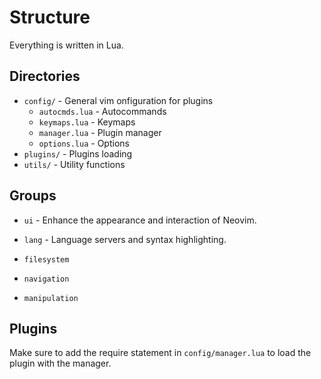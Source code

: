 # Structure

Everything is written in Lua.

## Directories

- `config/` - General vim onfiguration for plugins
	- `autocmds.lua` - Autocommands
	- `keymaps.lua` - Keymaps
	- `manager.lua` - Plugin manager
	- `options.lua` - Options
- `plugins/` - Plugins loading
- `utils/` - Utility functions

## Groups

- `ui` - Enhance the appearance and interaction of Neovim.
- `lang` - Language servers and syntax highlighting.

- `filesystem`
- `navigation`
- `manipulation`

## Plugins

Make sure to add the require statement in `config/manager.lua` to load the plugin with the manager.
